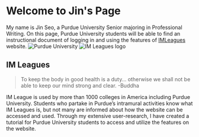 # Welcome to Jin's Page

My name is Jin Seo, a Purdue University Senior majoring in Professional Writing. On this page, Purdue University students will be able to find an instructional document of logging in and using the features of [IMLeagues](https://imleagues.com) website. 
![Purdue University](https://recsports.vcu.edu/media/student-affairs/recreational-sports/images/intramural-sports-main/imbanner2.jpg)
![IM Leagues logo](https://www.sandiego.edu/campusrecreation/images/IMLeagues%20Logo.png)
## IM Leagues
> To keep the body in good health is a duty... otherwise we shall not be able to keep our mind strong and clear.
> -Buddha

IM League is used by more than 1000 colleges in America including Purdue University. Students who partake in Purdue’s intramural activities know what IM Leagues is, but not many are informed about how the website can be accessed and used. Through my extensive user-research, I have created a tutorial for Purdue University students to access and utilize the features on the website.

